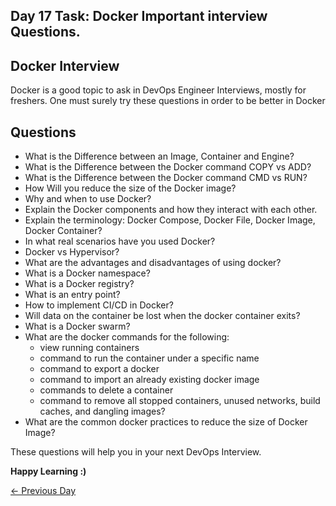 ## Day 17 Task: Docker Important interview Questions.

## Docker Interview

Docker is a good topic to ask in DevOps Engineer Interviews, mostly for freshers.
One must surely try these questions in order to be better in Docker

## Questions

- What is the Difference between an Image, Container and Engine?
- What is the Difference between the Docker command COPY vs ADD?
- What is the Difference between the Docker command CMD vs RUN?
- How Will you reduce the size of the Docker image?
- Why and when to use Docker?
- Explain the Docker components and how they interact with each other.
- Explain the terminology: Docker Compose, Docker File, Docker Image, Docker Container?
- In what real scenarios have you used Docker?
- Docker vs Hypervisor?
- What are the advantages and disadvantages of using docker?
- What is a Docker namespace?
- What is a Docker registry?
- What is an entry point?
- How to implement CI/CD in Docker?
- Will data on the container be lost when the docker container exits?
- What is a Docker swarm?
- What are the docker commands for the following:
  - view running containers
  - command to run the container under a specific name
  - command to export a docker
  - command to import an already existing docker image
  - commands to delete a container
  - command to remove all stopped containers, unused networks, build caches, and dangling images?
- What are the common docker practices to reduce the size of Docker Image?

These questions will help you in your next DevOps Interview.

**Happy Learning :)**

[← Previous Day](../Day16/README.md) 
